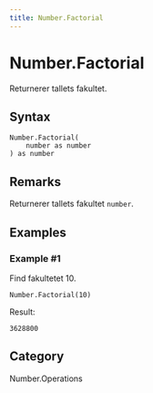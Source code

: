 ```yaml
---
title: Number.Factorial
---
```


# Number.Factorial


Returnerer tallets fakultet.


## Syntax

```powerquery
Number.Factorial(
    number as number
) as number
```


## Remarks

Returnerer tallets fakultet <code>number</code>.


## Examples

### Example #1 
Find fakultetet 10.
```powerquery
Number.Factorial(10)
```

Result: 
```powerquery
3628800
```




## Category
Number.Operations
